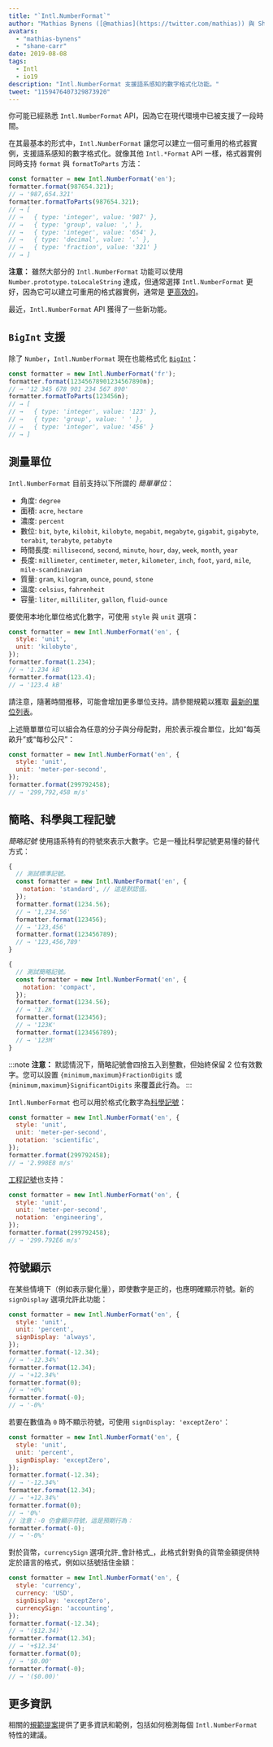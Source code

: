 ```yaml
---
title: "`Intl.NumberFormat`"
author: "Mathias Bynens ([@mathias](https://twitter.com/mathias)) 與 Shane F. Carr"
avatars:
  - "mathias-bynens"
  - "shane-carr"
date: 2019-08-08
tags:
  - Intl
  - io19
description: "Intl.NumberFormat 支援語系感知的數字格式化功能。"
tweet: "1159476407329873920"
---
```

你可能已經熟悉 `Intl.NumberFormat` API，因為它在現代環境中已被支援了一段時間。

<feature-support chrome="24"
                 firefox="29"
                 safari="10"
                 nodejs="0.12"
                 babel="yes"></feature-support>

在其最基本的形式中，`Intl.NumberFormat` 讓您可以建立一個可重用的格式器實例，支援語系感知的數字格式化。就像其他 `Intl.*Format` API 一樣，格式器實例同時支持 `format` 與 `formatToParts` 方法：

<!--truncate-->
```js
const formatter = new Intl.NumberFormat('en');
formatter.format(987654.321);
// → '987,654.321'
formatter.formatToParts(987654.321);
// → [
// →   { type: 'integer', value: '987' },
// →   { type: 'group', value: ',' },
// →   { type: 'integer', value: '654' },
// →   { type: 'decimal', value: '.' },
// →   { type: 'fraction', value: '321' }
// → ]
```

**注意：** 雖然大部分的 `Intl.NumberFormat` 功能可以使用 `Number.prototype.toLocaleString` 達成，但通常選擇 `Intl.NumberFormat` 更好，因為它可以建立可重用的格式器實例，通常是 [更高效的](/blog/v8-release-76#localized-bigint)。

最近，`Intl.NumberFormat` API 獲得了一些新功能。

## `BigInt` 支援

除了 `Number`，`Intl.NumberFormat` 現在也能格式化 [`BigInt`](/features/bigint)：

```js
const formatter = new Intl.NumberFormat('fr');
formatter.format(12345678901234567890n);
// → '12 345 678 901 234 567 890'
formatter.formatToParts(123456n);
// → [
// →   { type: 'integer', value: '123' },
// →   { type: 'group', value: ' ' },
// →   { type: 'integer', value: '456' }
// → ]
```

<feature-support chrome="76 /blog/v8-release-76#localized-bigint"
                 firefox="no"
                 safari="no"
                 nodejs="no"
                 babel="no"></feature-support>

## 測量單位

`Intl.NumberFormat` 目前支持以下所謂的 _簡單單位_：

- 角度: `degree`
- 面積: `acre`, `hectare`
- 濃度: `percent`
- 數位: `bit`, `byte`, `kilobit`, `kilobyte`, `megabit`, `megabyte`, `gigabit`, `gigabyte`, `terabit`, `terabyte`, `petabyte`
- 時間長度: `millisecond`, `second`, `minute`, `hour`, `day`, `week`, `month`, `year`
- 長度: `millimeter`, `centimeter`, `meter`, `kilometer`, `inch`, `foot`, `yard`, `mile`, `mile-scandinavian`
- 質量: `gram`,  `kilogram`, `ounce`, `pound`, `stone`
- 溫度: `celsius`, `fahrenheit`
- 容量: `liter`, `milliliter`, `gallon`, `fluid-ounce`

要使用本地化單位格式化數字，可使用 `style` 與 `unit` 選項：

```js
const formatter = new Intl.NumberFormat('en', {
  style: 'unit',
  unit: 'kilobyte',
});
formatter.format(1.234);
// → '1.234 kB'
formatter.format(123.4);
// → '123.4 kB'
```

請注意，隨著時間推移，可能會增加更多單位支持。請參閱規範以獲取 [最新的單位列表](https://tc39.es/proposal-unified-intl-numberformat/section6/locales-currencies-tz_proposed_out.html#table-sanctioned-simple-unit-identifiers)。

上述簡單單位可以組合為任意的分子與分母配對，用於表示複合單位，比如“每英畝升”或“每秒公尺”：

```js
const formatter = new Intl.NumberFormat('en', {
  style: 'unit',
  unit: 'meter-per-second',
});
formatter.format(299792458);
// → '299,792,458 m/s'
```

<feature-support chrome="77"
                 firefox="no"
                 safari="no"
                 nodejs="no"
                 babel="no"></feature-support>

## 簡略、科學與工程記號

_簡略記號_ 使用語系特有的符號來表示大數字。它是一種比科學記號更易懂的替代方式：

```js
{
  // 測試標準記號。
  const formatter = new Intl.NumberFormat('en', {
    notation: 'standard', // 這是默認值。
  });
  formatter.format(1234.56);
  // → '1,234.56'
  formatter.format(123456);
  // → '123,456'
  formatter.format(123456789);
  // → '123,456,789'
}

{
  // 測試簡略記號。
  const formatter = new Intl.NumberFormat('en', {
    notation: 'compact',
  });
  formatter.format(1234.56);
  // → '1.2K'
  formatter.format(123456);
  // → '123K'
  formatter.format(123456789);
  // → '123M'
}
```

:::note
**注意：** 默認情況下，簡略記號會四捨五入到整數，但始終保留 2 位有效數字。您可以設置 `{minimum,maximum}FractionDigits` 或 `{minimum,maximum}SignificantDigits` 來覆蓋此行為。
:::

`Intl.NumberFormat` 也可以用於格式化數字為[科學記號](https://en.wikipedia.org/wiki/Scientific_notation)：

```js
const formatter = new Intl.NumberFormat('en', {
  style: 'unit',
  unit: 'meter-per-second',
  notation: 'scientific',
});
formatter.format(299792458);
// → '2.998E8 m/s'
```

[工程記號](https://en.wikipedia.org/wiki/Engineering_notation)也支持：

```js
const formatter = new Intl.NumberFormat('en', {
  style: 'unit',
  unit: 'meter-per-second',
  notation: 'engineering',
});
formatter.format(299792458);
// → '299.792E6 m/s'
```

<feature-support chrome="77"
                 firefox="no"
                 safari="no"
                 nodejs="no"
                 babel="no"></feature-support>

## 符號顯示

在某些情境下（例如表示變化量），即使數字是正的，也應明確顯示符號。新的 `signDisplay` 選項允許此功能：

```js
const formatter = new Intl.NumberFormat('en', {
  style: 'unit',
  unit: 'percent',
  signDisplay: 'always',
});
formatter.format(-12.34);
// → '-12.34%'
formatter.format(12.34);
// → '+12.34%'
formatter.format(0);
// → '+0%'
formatter.format(-0);
// → '-0%'
```

若要在數值為 `0` 時不顯示符號，可使用 `signDisplay: 'exceptZero'`：

```js
const formatter = new Intl.NumberFormat('en', {
  style: 'unit',
  unit: 'percent',
  signDisplay: 'exceptZero',
});
formatter.format(-12.34);
// → '-12.34%'
formatter.format(12.34);
// → '+12.34%'
formatter.format(0);
// → '0%'
// 注意：-0 仍會顯示符號，這是預期行為：
formatter.format(-0);
// → '-0%'
```

對於貨幣，`currencySign` 選項允許_會計格式_，此格式針對負的貨幣金額提供特定於語言的格式，例如以括號括住金額：

```js
const formatter = new Intl.NumberFormat('en', {
  style: 'currency',
  currency: 'USD',
  signDisplay: 'exceptZero',
  currencySign: 'accounting',
});
formatter.format(-12.34);
// → '($12.34)'
formatter.format(12.34);
// → '+$12.34'
formatter.format(0);
// → '$0.00'
formatter.format(-0);
// → '($0.00)'
```

<feature-support chrome="77"
                 firefox="no"
                 safari="no"
                 nodejs="no"
                 babel="no"></feature-support>

## 更多資訊

相關的[規範提案](https://github.com/tc39/proposal-unified-intl-numberformat)提供了更多資訊和範例，包括如何檢測每個 `Intl.NumberFormat` 特性的建議。
